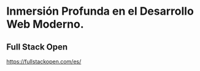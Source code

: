 # Inmersión Profunda en el Desarrollo Web Moderno.

## Full Stack Open

https://fullstackopen.com/es/